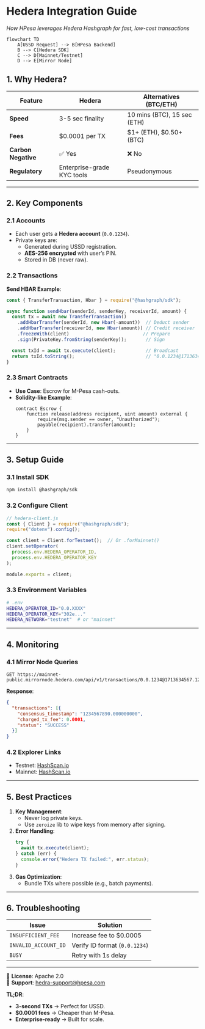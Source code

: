 # **Hedera Integration Guide**  
*How HPesa leverages Hedera Hashgraph for fast, low-cost transactions*

```mermaid
flowchart TD
    A[USSD Request] --> B[HPesa Backend]
    B --> C[Hedera SDK]
    C --> D[Mainnet/Testnet]
    D --> E[Mirror Node]
```

## **1. Why Hedera?**  
| Feature               | Hedera                          | Alternatives (BTC/ETH)         |
|-----------------------|---------------------------------|---------------------------------|
| **Speed**             | 3-5 sec finality                | 10 mins (BTC), 15 sec (ETH)    |
| **Fees**              | $0.0001 per TX                  | $1+ (ETH), $0.50+ (BTC)        |
| **Carbon Negative**   | ✅ Yes                          | ❌ No                           |
| **Regulatory**        | Enterprise-grade KYC tools      | Pseudonymous                   |

---

## **2. Key Components**  

### **2.1 Accounts**  
- Each user gets a **Hedera account** (`0.0.1234`).  
- Private keys are:  
  - Generated during USSD registration.  
  - **AES-256 encrypted** with user’s PIN.  
  - Stored in DB (never raw).  

### **2.2 Transactions**  
**Send HBAR Example**:  
```javascript
const { TransferTransaction, Hbar } = require("@hashgraph/sdk");

async function sendHbar(senderId, senderKey, receiverId, amount) {
  const tx = await new TransferTransaction()
    .addHbarTransfer(senderId, new Hbar(-amount))  // Deduct sender
    .addHbarTransfer(receiverId, new Hbar(amount)) // Credit receiver
    .freezeWith(client)                           // Prepare
    .sign(PrivateKey.fromString(senderKey));       // Sign

  const txId = await tx.execute(client);           // Broadcast
  return txId.toString();                          // "0.0.1234@1713634567.123"
}
```

### **2.3 Smart Contracts**  
- **Use Case**: Escrow for M-Pesa cash-outs.  
- **Solidity-like Example**:  
  ```solidity
  contract Escrow {
      function release(address recipient, uint amount) external {
          require(msg.sender == owner, "Unauthorized");
          payable(recipient).transfer(amount);
      }
  }
  ```

---

## **3. Setup Guide**  

### **3.1 Install SDK**  
```bash
npm install @hashgraph/sdk
```

### **3.2 Configure Client**  
```javascript
// hedera-client.js
const { Client } = require("@hashgraph/sdk");
require("dotenv").config();

const client = Client.forTestnet();  // Or .forMainnet()
client.setOperator(
  process.env.HEDERA_OPERATOR_ID,
  process.env.HEDERA_OPERATOR_KEY
);

module.exports = client;
```

### **3.3 Environment Variables**  
```bash
# .env
HEDERA_OPERATOR_ID="0.0.XXXX"
HEDERA_OPERATOR_KEY="302e..."
HEDERA_NETWORK="testnet"  # or "mainnet"
```

---

## **4. Monitoring**  
### **4.1 Mirror Node Queries**  
```http
GET https://mainnet-public.mirrornode.hedera.com/api/v1/transactions/0.0.1234@1713634567.123
```
**Response**:  
```json
{
  "transactions": [{
    "consensus_timestamp": "1234567890.000000000",
    "charged_tx_fee": 0.0001,
    "status": "SUCCESS"
  }]
}
```

### **4.2 Explorer Links**  
- Testnet: [HashScan.io](https://hashscan.io/testnet)  
- Mainnet: [HashScan.io](https://hashscan.io)  

---

## **5. Best Practices**  
1. **Key Management**:  
   - Never log private keys.  
   - Use `zeroize` lib to wipe keys from memory after signing.  
2. **Error Handling**:  
   ```javascript
   try {
     await tx.execute(client);
   } catch (err) {
     console.error("Hedera TX failed:", err.status);
   }
   ```  
3. **Gas Optimization**:  
   - Bundle TXs where possible (e.g., batch payments).  

---

## **6. Troubleshooting**  
| Issue                  | Solution                          |
|------------------------|-----------------------------------|
| `INSUFFICIENT_FEE`     | Increase fee to $0.0005           |
| `INVALID_ACCOUNT_ID`   | Verify ID format (`0.0.1234`)     |
| `BUSY`                 | Retry with 1s delay               |

---

📜 **License**: Apache 2.0  
📧 **Support**: hedra-support@hpesa.com  

**TL;DR**:  
- **3-second TXs** → Perfect for USSD.  
- **$0.0001 fees** → Cheaper than M-Pesa.  
- **Enterprise-ready** → Built for scale.  

